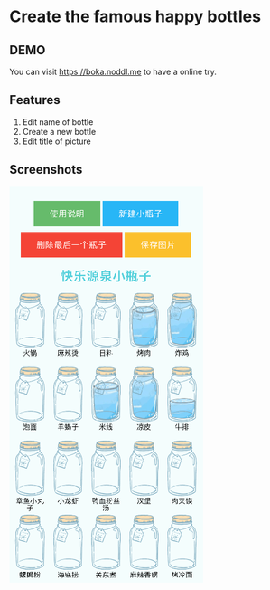 Create the famous happy bottles
======

## DEMO
You can visit https://boka.noddl.me to have a online try.


## Features
1. Edit name of bottle
2. Create a new bottle
3. Edit title of picture


## Screenshots
![image1](./screenshots/1.png)